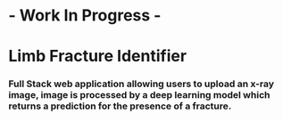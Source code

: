 # - Work In Progress -
# Limb Fracture Identifier
### Full Stack web application allowing users to upload an x-ray image, image is processed by a deep learning model which returns a prediction for the presence of a fracture.

